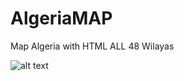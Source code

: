 # AlgeriaMAP
Map Algeria  with HTML ALL 48 Wilayas

![alt text](https://raw.githubusercontent.com/HalasProject/AlgeriaMAP/master/halaspng.png)
